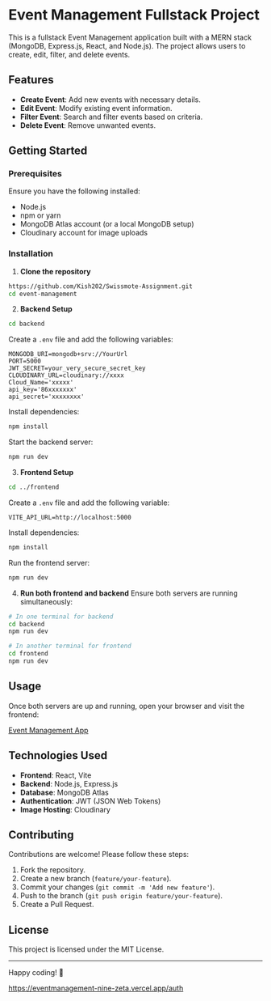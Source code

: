 # Event Management Fullstack Project

This is a fullstack Event Management application built with a MERN stack (MongoDB, Express.js, React, and Node.js). The project allows users to create, edit, filter, and delete events.

## Features
- **Create Event**: Add new events with necessary details.
- **Edit Event**: Modify existing event information.
- **Filter Event**: Search and filter events based on criteria.
- **Delete Event**: Remove unwanted events.

## Getting Started

### Prerequisites
Ensure you have the following installed:
- Node.js
- npm or yarn
- MongoDB Atlas account (or a local MongoDB setup)
- Cloudinary account for image uploads

### Installation

1. **Clone the repository**
```bash
https://github.com/Kish202/Swissmote-Assignment.git
cd event-management
```

2. **Backend Setup**
```bash
cd backend
```

Create a `.env` file and add the following variables:
```
MONGODB_URI=mongodb+srv://YourUrl
PORT=5000
JWT_SECRET=your_very_secure_secret_key
CLOUDINARY_URL=cloudinary://xxxx
Cloud_Name='xxxxx'
api_key='86xxxxxxx'
api_secret='xxxxxxxx'
```

Install dependencies:
```bash
npm install
```

Start the backend server:
```bash
npm run dev
```

3. **Frontend Setup**
```bash
cd ../frontend
```

Create a `.env` file and add the following variable:
```
VITE_API_URL=http://localhost:5000
```

Install dependencies:
```bash
npm install
```

Run the frontend server:
```bash
npm run dev
```

4. **Run both frontend and backend**
Ensure both servers are running simultaneously:
```bash
# In one terminal for backend
cd backend
npm run dev

# In another terminal for frontend
cd frontend
npm run dev
```

## Usage
Once both servers are up and running, open your browser and visit the frontend:

[Event Management App](https://eventmanagement-nine-zeta.vercel.app/auth)

## Technologies Used
- **Frontend**: React, Vite
- **Backend**: Node.js, Express.js
- **Database**: MongoDB Atlas
- **Authentication**: JWT (JSON Web Tokens)
- **Image Hosting**: Cloudinary

## Contributing
Contributions are welcome! Please follow these steps:
1. Fork the repository.
2. Create a new branch (`feature/your-feature`).
3. Commit your changes (`git commit -m 'Add new feature'`).
4. Push to the branch (`git push origin feature/your-feature`).
5. Create a Pull Request.

## License
This project is licensed under the MIT License.

---

Happy coding! 🎉


https://eventmanagement-nine-zeta.vercel.app/auth
